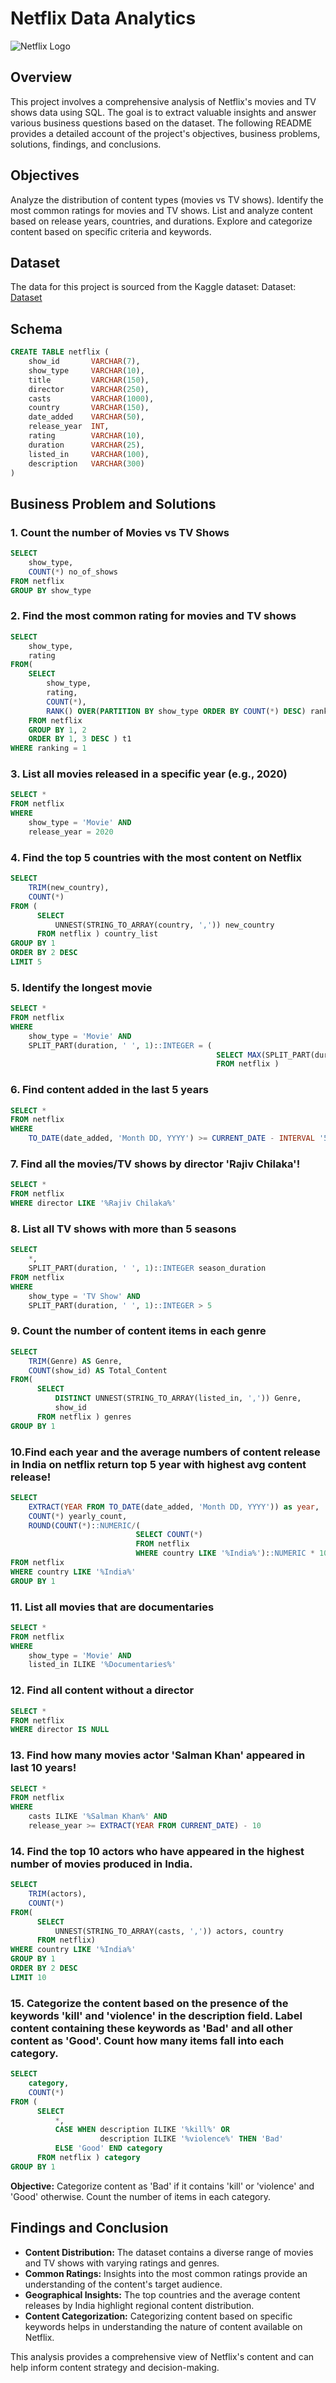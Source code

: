# Netflix Data Analytics

![Netflix Logo](https://github.com/Shivaraju-Jayaram/Images/blob/main/logo%20(1).png)

## Overview
This project involves a comprehensive analysis of Netflix's movies and TV shows data using SQL. The goal is to extract valuable insights and answer various business questions based on the dataset. The following README provides a detailed account of the project's objectives, business problems, solutions, findings, and conclusions.

## Objectives
Analyze the distribution of content types (movies vs TV shows).
Identify the most common ratings for movies and TV shows.
List and analyze content based on release years, countries, and durations.
Explore and categorize content based on specific criteria and keywords.

## Dataset
The data for this project is sourced from the Kaggle dataset:
Dataset: [Dataset](https://www.kaggle.com/datasets/shivamb/netflix-shows?resource=download)

## Schema
```SQL
CREATE TABLE netflix (
	show_id       VARCHAR(7),
	show_type     VARCHAR(10),
	title         VARCHAR(150),
	director      VARCHAR(250),
	casts         VARCHAR(1000),
	country	      VARCHAR(150),
	date_added    VARCHAR(50),
	release_year  INT,
	rating        VARCHAR(10),
	duration      VARCHAR(25),
	listed_in     VARCHAR(100),
	description   VARCHAR(300)
)
```
## Business Problem and Solutions
### 1. Count the number of Movies vs TV Shows
```SQL
SELECT
    show_type,
    COUNT(*) no_of_shows
FROM netflix
GROUP BY show_type
```
### 2. Find the most common rating for movies and TV shows
```SQL
SELECT
    show_type,
    rating
FROM(
    SELECT
        show_type,
        rating,
        COUNT(*),
        RANK() OVER(PARTITION BY show_type ORDER BY COUNT(*) DESC) ranking
    FROM netflix
    GROUP BY 1, 2
    ORDER BY 1, 3 DESC ) t1
WHERE ranking = 1
```

### 3. List all movies released in a specific year (e.g., 2020)
```SQL
SELECT * 
FROM netflix
WHERE
    show_type = 'Movie' AND
    release_year = 2020
```
### 4. Find the top 5 countries with the most content on Netflix
```SQL
SELECT
    TRIM(new_country),
    COUNT(*)
FROM (
      SELECT
          UNNEST(STRING_TO_ARRAY(country, ',')) new_country
      FROM netflix ) country_list
GROUP BY 1
ORDER BY 2 DESC
LIMIT 5
```

### 5. Identify the longest movie
```SQL
SELECT *
FROM netflix
WHERE
    show_type = 'Movie' AND
    SPLIT_PART(duration, ' ', 1)::INTEGER = (
                                              SELECT MAX(SPLIT_PART(duration, ' ', 1)::INTEGER)
                                              FROM netflix )
```
### 6. Find content added in the last 5 years
```SQL
SELECT *
FROM netflix
WHERE
    TO_DATE(date_added, 'Month DD, YYYY') >= CURRENT_DATE - INTERVAL '5 years'
```
### 7. Find all the movies/TV shows by director 'Rajiv Chilaka'!
```SQL
SELECT *
FROM netflix
WHERE director LIKE '%Rajiv Chilaka%'
```
### 8. List all TV shows with more than 5 seasons
```SQL
SELECT
    *,
    SPLIT_PART(duration, ' ', 1)::INTEGER season_duration
FROM netflix
WHERE
    show_type = 'TV Show' AND
    SPLIT_PART(duration, ' ', 1)::INTEGER > 5
```
### 9. Count the number of content items in each genre
```SQL
SELECT
    TRIM(Genre) AS Genre,
    COUNT(show_id) AS Total_Content
FROM(
      SELECT
          DISTINCT UNNEST(STRING_TO_ARRAY(listed_in, ',')) Genre,
          show_id
      FROM netflix ) genres
GROUP BY 1
```
### 10.Find each year and the average numbers of content release in India on netflix return top 5 year with highest avg content release!
```SQL
SELECT
    EXTRACT(YEAR FROM TO_DATE(date_added, 'Month DD, YYYY')) as year,
    COUNT(*) yearly_count,
    ROUND(COUNT(*)::NUMERIC/(
                            SELECT COUNT(*)
                            FROM netflix
                            WHERE country LIKE '%India%')::NUMERIC * 100, 2) as avg_content_per_year
FROM netflix
WHERE country LIKE '%India%'
GROUP BY 1
```
### 11. List all movies that are documentaries
```SQL
SELECT *
FROM netflix
WHERE
    show_type = 'Movie' AND
    listed_in ILIKE '%Documentaries%'
```
### 12. Find all content without a director
```SQL
SELECT * 
FROM netflix
WHERE director IS NULL
```
### 13. Find how many movies actor 'Salman Khan' appeared in last 10 years!
```SQL
SELECT *
FROM netflix
WHERE
    casts ILIKE '%Salman Khan%' AND
    release_year >= EXTRACT(YEAR FROM CURRENT_DATE) - 10
```
### 14. Find the top 10 actors who have appeared in the highest number of movies produced in India.
```SQL
SELECT
    TRIM(actors),
    COUNT(*)
FROM(
      SELECT 
          UNNEST(STRING_TO_ARRAY(casts, ',')) actors, country
      FROM netflix)
WHERE country LIKE '%India%'
GROUP BY 1
ORDER BY 2 DESC
LIMIT 10
```
### 15. Categorize the content based on the presence of the keywords 'kill' and 'violence' in the description field. Label content containing these keywords as 'Bad' and all other content as 'Good'. Count how many items fall into each category.
```SQL
SELECT
    category,
    COUNT(*)
FROM (
      SELECT
          *,
          CASE WHEN description ILIKE '%kill%' OR
                    description ILIKE '%violence%' THEN 'Bad'
          ELSE 'Good' END category
      FROM netflix ) category
GROUP BY 1
```

**Objective:** Categorize content as 'Bad' if it contains 'kill' or 'violence' and 'Good' otherwise. Count the number of items in each category.

## Findings and Conclusion
* **Content Distribution:** The dataset contains a diverse range of movies and TV shows with varying ratings and genres.
* **Common Ratings:** Insights into the most common ratings provide an understanding of the content's target audience.
* **Geographical Insights:** The top countries and the average content releases by India highlight regional content distribution.
* **Content Categorization:** Categorizing content based on specific keywords helps in understanding the nature of content available on Netflix.


This analysis provides a comprehensive view of Netflix's content and can help inform content strategy and decision-making.
